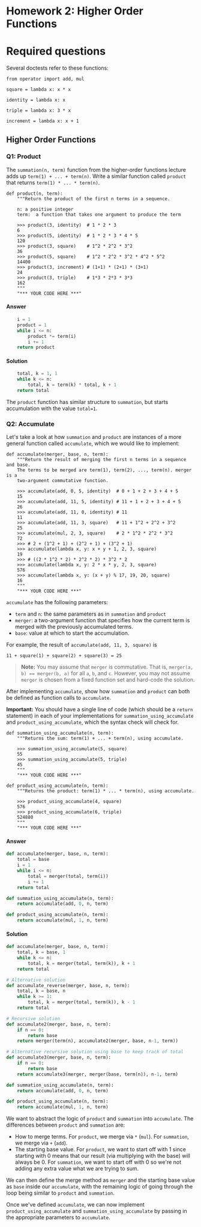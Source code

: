 # Homework 2: Higher Order Functions

# Required questions

Several doctests refer to these functions:

```
from operator import add, mul

square = lambda x: x * x

identity = lambda x: x

triple = lambda x: 3 * x

increment = lambda x: x + 1
```

## Higher Order Functions

### Q1: Product

The `summation(n, term)` function from the higher-order functions lecture adds up `term(1) + ... + term(n)`.  Write a similar function called `product` that returns `term(1) * ... * term(n)`.

```
def product(n, term):
    """Return the product of the first n terms in a sequence.

    n: a positive integer
    term:  a function that takes one argument to produce the term

    >>> product(3, identity)  # 1 * 2 * 3
    6
    >>> product(5, identity)  # 1 * 2 * 3 * 4 * 5
    120
    >>> product(3, square)    # 1^2 * 2^2 * 3^2
    36
    >>> product(5, square)    # 1^2 * 2^2 * 3^2 * 4^2 * 5^2
    14400
    >>> product(3, increment) # (1+1) * (2+1) * (3+1)
    24
    >>> product(3, triple)    # 1*3 * 2*3 * 3*3
    162
    """
    "*** YOUR CODE HERE ***"
```

#### Answer

```python
    i = 1
    product = 1
    while i <= n:
        product *= term(i)
        i += 1
    return product
```

#### Solution

```python
    total, k = 1, 1
    while k <= n:
        total, k = term(k) * total, k + 1
    return total
```

The `product` function has similar structure to `summation`, but starts accumulation with the value `total=1`.

### Q2: Accumulate

Let's take a look at how `summation` and `product` are instances of a more general function called `accumulate`, which we would like to implement:

```
def accumulate(merger, base, n, term):
    """Return the result of merging the first n terms in a sequence and base.
    The terms to be merged are term(1), term(2), ..., term(n). merger is a
    two-argument commutative function.

    >>> accumulate(add, 0, 5, identity)  # 0 + 1 + 2 + 3 + 4 + 5
    15
    >>> accumulate(add, 11, 5, identity) # 11 + 1 + 2 + 3 + 4 + 5
    26
    >>> accumulate(add, 11, 0, identity) # 11
    11
    >>> accumulate(add, 11, 3, square)   # 11 + 1^2 + 2^2 + 3^2
    25
    >>> accumulate(mul, 2, 3, square)    # 2 * 1^2 * 2^2 * 3^2
    72
    >>> # 2 + (1^2 + 1) + (2^2 + 1) + (3^2 + 1)
    >>> accumulate(lambda x, y: x + y + 1, 2, 3, square)
    19
    >>> # ((2 * 1^2 * 2) * 2^2 * 2) * 3^2 * 2
    >>> accumulate(lambda x, y: 2 * x * y, 2, 3, square)
    576
    >>> accumulate(lambda x, y: (x + y) % 17, 19, 20, square)
    16
    """
    "*** YOUR CODE HERE ***"
```

`accumulate` has the following parameters:

- `term` and `n`: the same parameters as in `summation` and `product`
- `merger`: a two-argument function that specifies how the current term is merged with the previously accumulated terms.
- `base`: value at which to start the accumulation.

For example, the result of `accumulate(add, 11, 3, square)` is

```
11 + square(1) + square(2) + square(3) = 25
```

> **Note:** You may assume that `merger` is commutative. That is, `merger(a, b) == merger(b, a)` for all `a`, `b`, and `c`. However, you may not assume `merger` is chosen from a fixed function set and hard-code the solution.

After implementing `accumulate`, show how `summation` and `product` can both be defined as function calls to `accumulate`.

**Important:** You should have a single line of code (which should be a `return` statement) in each of your implementations for `summation_using_accumulate` and `product_using_accumulate`, which the syntax check will check for.

```
def summation_using_accumulate(n, term):
    """Returns the sum: term(1) + ... + term(n), using accumulate.

    >>> summation_using_accumulate(5, square)
    55
    >>> summation_using_accumulate(5, triple)
    45
    """
    "*** YOUR CODE HERE ***"

def product_using_accumulate(n, term):
    """Returns the product: term(1) * ... * term(n), using accumulate.

    >>> product_using_accumulate(4, square)
    576
    >>> product_using_accumulate(6, triple)
    524880
    """
    "*** YOUR CODE HERE ***"
```

#### Answer

```python
def accumulate(merger, base, n, term):
    total = base
    i = 1
    while i <= n:
        total = merger(total, term(i))
        i += 1
    return total

def summation_using_accumulate(n, term):
    return accumulate(add, 0, n, term)

def product_using_accumulate(n, term):
    return accumulate(mul, 1, n, term)
```

#### Solution

```python
def accumulate(merger, base, n, term):
	total, k = base, 1
    while k <= n:
        total, k = merger(total, term(k)), k + 1
    return total

# Alternative solution
def accumulate_reverse(merger, base, n, term):
    total, k = base, n
    while k >= 1:
        total, k = merger(total, term(k)), k - 1
    return total

# Recursive solution
def accumulate2(merger, base, n, term):
    if n == 0:
        return base
    return merger(term(n), accumulate2(merger, base, n-1, term))

# Alternative recursive solution using base to keep track of total
def accumulate3(merger, base, n, term):
    if n == 0:
        return base
    return accumulate3(merger, merger(base, term(n)), n-1, term)

def summation_using_accumulate(n, term):
    return accumulate(add, 0, n, term)

def product_using_accumulate(n, term):
    return accumulate(mul, 1, n, term)
```

We want to abstract the logic of `product` and `summation` into `accumulate`. The differences between `product` and `summation` are:

- How to merge terms. For `product`, we merge via `*` (`mul`).  For `summation`, we merge via `+` (`add`).
- The starting base value. For `product`, we want to start off with 1 since  starting with 0 means that our result (via multiplying with the base)  will always be 0. For `summation`, we want to start off with 0 so we're  not adding any extra value what we are trying to sum.

We can then define the merge method as `merger` and the starting base value as `base` inside our `accumulate`, with the remaining logic of going through the loop being similar to `product` and `summation`.

Once we've defined `accumulate`, we can now implement `product_using_accumulate` and `summation_using_accumulate` by passing in the appropriate parameters to `accumulate`.

